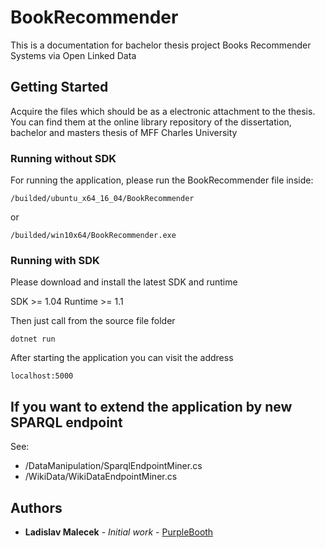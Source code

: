 # BookRecommender

This is a documentation for bachelor thesis project Books Recommender Systems via Open Linked Data

## Getting Started

Acquire the files which should be as a electronic attachment to the thesis. You can find them at the online library repository of the dissertation, bachelor and masters thesis of MFF Charles University

### Running without SDK

For running the application, please run the BookRecommender file inside:
```
/builded/ubuntu_x64_16_04/BookRecommender
```
or
```
/builded/win10x64/BookRecommender.exe
```

### Running with SDK

Please download and install the latest SDK and runtime

SDK >= 1.04
Runtime >= 1.1

Then just call from the source file folder

```
dotnet run
```

After starting the application you can visit the address

```
localhost:5000
```


## If you want to extend the application by new SPARQL endpoint
See:
* /DataManipulation/SparqlEndpointMiner.cs
* /WikiData/WikiDataEndpointMiner.cs


## Authors

* **Ladislav Malecek** - *Initial work* - [PurpleBooth](https://github.com/LadislavMalecek)